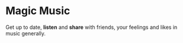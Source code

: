 # Magic Music #

Get up to date, **listen** and **share** with friends, your feelings and likes in music generally.